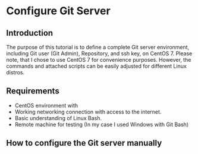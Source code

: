 # Configure Git Server
## Introduction 
The purpose of this tutorial is to define a complete Git server environment, including Git user (Git Admin), Repository, and ssh key, on CentOS 7.
Please note, that I chose to use CentOS 7 for convenience purposes. However, the commands and attached scripts can be easily adjusted for different Linux distros.

## Requirements
- CentOS environment with 
- Working networking connection with access to the internet.
- Basic understanding of Linux Bash.
- Remote machine for testing (In my case I used Windows with Git Bash)

## How to configure the Git server manually
